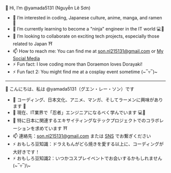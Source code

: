 👋 Hi, I’m @yamada5131 (Nguyễn Lê Sơn) 
- 👀 I’m interested in coding, Japanese culture, anime, manga, and ramen 🍜
- 🌱 I’m currently learning to become a "ninja" engineer in the IT world 💻🥷
- 💞️ I’m looking to collaborate on exciting tech projects, especially those related to Japan ⛩️
- 📫 How to reach me: You can find me at son.nl215131@gmail.com or [My Social Media](https://www.facebook.com/son.nguyenle.560/)
- ⚡ Fun fact: I love coding more than Doraemon loves Dorayaki! 
- ⚡ Fun fact 2: You might find me at a cosplay event sometime (⁠\~⁠‾⁠▿⁠‾⁠)⁠\~⁠
---
👋 こんにちは、私は @yamada5131（グエン・レー・ソン）です
- 👀 コーディング、日本文化、アニメ、マンガ、そしてラーメンに興味があります 🍜  
- 🌱 現在、IT業界で「忍者」エンジニアになるべく学んでいます 💻🥷  
- 💞️ 特に日本に関連するエキサイティングなテックプロジェクトでのコラボレーションを求めています ⛩️  
- 📫 連絡先：son.nl215131@gmail.com または [SNS](https://www.facebook.com/son.nguyenle.560/) でお繋ぎください  
- ⚡ おもしろ豆知識：ドラえもんがどら焼きを愛する以上に、コーディングが大好きです！  
- ⚡ おもしろ豆知識2：いつかコスプレイベントでお会いするかもしれません (⁠\~⁠‾⁠▿⁠‾⁠)\⁠~⁠
